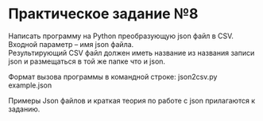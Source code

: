 <h1>Практическое задание №8</h1>
<p>Написать программу на Python преобразующую json файл  в CSV.<br>Входной параметр  – имя json файла.<br>Результирующий CSV файл должен иметь название из названия записи json и размещаться  в той же папке что и  json.</p>
<p>Формат вызова программы в командной строке:  json2csv.py example.json</p>
Примеры Json файлов и краткая теория по работе с json прилагаются к заданию.
